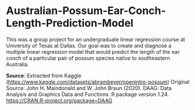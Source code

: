 # Australian-Possum-Ear-Conch-Length-Prediction-Model

This was a group project for an undergraduate linear regression course at University of Texas at Dallas.
Our goal was to create and diagnose a multiple linear regression model that would predict the length of the ear conch
of a particular pair of possum species native to southeastern Australia.

**Source**: Extracted from Kaggle (https://www.kaggle.com/datasets/abrambeyer/openintro-possum)
            Original Source:
            John H. Maindonald and W. John Braun (2020). DAAG: Data Analysis and
              Graphics Data and Functions. R package version 1.24.
              https://CRAN.R-project.org/package=DAAG
